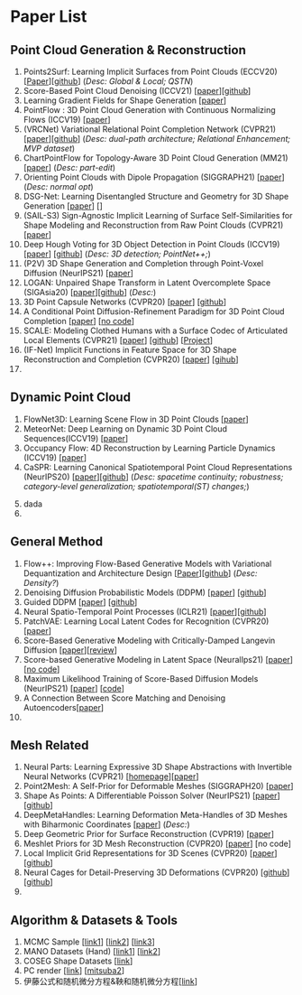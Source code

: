 # Paper List
## Point Cloud Generation & Reconstruction
1. Points2Surf: Learning Implicit Surfaces from Point Clouds (ECCV20)
 [[Paper](https://arxiv.org/pdf/2007.10453.pdf)][[github](https://github.com/ErlerPhilipp/points2surf)] (_Desc: Global & Local; QSTN_)
2. Score-Based Point Cloud Denoising (ICCV21)
 [[paper](https://arxiv.org/pdf/2107.10981.pdf)][[github](https://github.com/luost26/score-denoise)]  
3. Learning Gradient Fields for Shape Generation
 [[paper](https://arxiv.org/pdf/2008.06520.pdf)]
4. PointFlow : 3D Point Cloud Generation with Continuous Normalizing Flows (ICCV19) [[paper](https://github.com/stevenygd/PointFlow)]
5. (VRCNet) Variational Relational Point Completion Network (CVPR21)
 [[paper](https://paul007pl.github.io/projects/VRCNet)][[github](https://paul007pl.github.io/projects/VRCNet)] (_Desc: dual-path architecture; Relational Enhancement; MVP dataset_)
6. ChartPointFlow for Topology-Aware 3D Point Cloud Generation (MM21) [[paper](https://dl.acm.org/doi/pdf/10.1145/3474085.3475589)] (_Desc: part-edit_)
7. Orienting Point Clouds with Dipole Propagation (SIGGRAPH21) [[paper](https://cims.nyu.edu/gcl/papers/2021-Dipole.pdf)] (_Desc: normal opt_)
8. DSG-Net: Learning Disentangled Structure and Geometry for 3D Shape Generation [[paper](https://arxiv.org/pdf/2008.05440.pdf)] [[]()]
9. (SAIL-S3) Sign-Agnostic Implicit Learning of Surface Self-Similarities for Shape Modeling and Reconstruction from Raw Point Clouds (CVPR21) [[paper](https://openaccess.thecvf.com/content/CVPR2021/papers/Zhao_Sign-Agnostic_Implicit_Learning_of_Surface_Self-Similarities_for_Shape_Modeling_and_CVPR_2021_paper.pdf)]
10. Deep Hough Voting for 3D Object Detection in Point Clouds (ICCV19) 
[[paper](https://arxiv.org/pdf/1904.09664.pdf)] [[github](https://github.com/facebookresearch/votenet)] (_Desc: 3D detection; PointNet++;_)
11. (P2V) 3D Shape Generation and Completion through Point-Voxel Diffusion (NeurIPS21)
 [[paper](https://arxiv.org/pdf/2104.03670.pdf)]
12. LOGAN: Unpaired Shape Transform in Latent Overcomplete Space (SIGAsia20)
[[paper](https://arxiv.org/pdf/1903.10170.pdf)][[github](https://github.com/kangxue/LOGAN)] (_Desc:_)
13. 3D Point Capsule Networks (CVPR20)
[[paper](https://openaccess.thecvf.com/content_CVPR_2019/papers/Zhao_3D_Point_Capsule_Networks_CVPR_2019_paper.pdf)] [[github](https://github.com/yongheng1991/3D-point-capsule-networks)]
15. A Conditional Point Diffusion-Refinement Paradigm for 3D Point Cloud Completion [[paper](https://openreview.net/pdf?id=wqD6TfbYkrn)] [[no code]()]
16. SCALE: Modeling Clothed Humans with a Surface Codec of Articulated Local Elements (CVPR21) [[paper](https://openaccess.thecvf.com/content/CVPR2021/papers/Ma_SCALE_Modeling_Clothed_Humans_with_a_Surface_Codec_of_Articulated_CVPR_2021_paper.pdf)] [[github](https://github.com/qianlim/SCALE)] [[Project](https://qianlim.github.io/SCALE)]
17. (IF-Net) Implicit Functions in Feature Space for 3D Shape Reconstruction and Completion (CVPR20) [[paper](https://virtualhumans.mpi-inf.mpg.de/papers/chibane20ifnet/chibane20ifnet.pdf)] [[gihub](https://github.com/jchibane/if-net)]
18. 

## Dynamic Point Cloud
1. FlowNet3D: Learning Scene Flow in 3D Point Clouds  [[paper]()]
2. MeteorNet: Deep Learning on Dynamic 3D Point Cloud Sequences(ICCV19)  [[paper](https://arxiv.org/abs/1910.09165)]
3. Occupancy Flow: 4D Reconstruction by Learning Particle Dynamics (ICCV19) [[paper](https://openaccess.thecvf.com/content_ICCV_2019/papers/Niemeyer_Occupancy_Flow_4D_Reconstruction_by_Learning_Particle_Dynamics_ICCV_2019_paper.pdf)]
4. CaSPR: Learning Canonical Spatiotemporal Point Cloud Representations (NeurIPS20)
[[paper](https://arxiv.org/pdf/2008.02792.pdf%5C%22)][[github](https://github.com/davrempe/caspr)] (_Desc: spacetime continuity; robustness; category-level generalization;  spatiotemporal(ST) changes;_)
<!-- First, we explicitly encode time by mapping an input point cloud sequence to a spatiotemporally-canonicalized object space. We then leverage this canonicalization to learn a spatiotemporal latent representation using neural ordinary differential equations and a generative model of dynamically evolving shapes using continuous normalizing flows. -->
<!-- Yet, important limitations remain in terms of the lack of temporal continuity, robustness, and category-level generalization -->
5. dada
6.  


## General Method
1. Flow++: Improving Flow-Based Generative Models with Variational Dequantization and Architecture Design 
 [[Paper](https://github.com/aravindsrinivas/flowpp)][[github](https://github.com/aravindsrinivas/flowpp)] (_Desc: Density?_)
2. Denoising Diffusion Probabilistic Models (DDPM) [[paper](https://arxiv.org/pdf/2006.11239.pdf)] [[github](https://github.com/hojonathanho/diffusion)]
3. Guided DDPM [[paper](https://arxiv.org/pdf/2102.09672.pdf)] [[github](https://github.com/openai/improved-diffusion)]
4. Neural Spatio-Temporal Point Processes (ICLR21) [[paper](https://arxiv.org/pdf/2011.04583.pdf)][[github](https://github.com/facebookresearch/neural_stpp)] <!-- TBC -->
5. PatchVAE: Learning Local Latent Codes for Recognition (CVPR20) [[paper](https://openaccess.thecvf.com/content_CVPR_2020/papers/Gupta_PatchVAE_Learning_Local_Latent_Codes_for_Recognition_CVPR_2020_paper.pdf)]
6. Score-Based Generative Modeling with Critically-Damped Langevin Diffusion [[paper](https://openreview.net/pdf?id=CzceR82CYc)][[review](https://openreview.net/forum?id=CzceR82CYc)]
7. Score-based Generative Modeling in Latent Space (NeuralIps21) [[paper](https://arxiv.org/abs/2106.05931)][[no code]()]
8. Maximum Likelihood Training of Score-Based Diffusion Models (NeurIPS21) [[paper](https://arxiv.org/pdf/2101.09258.pdf)] [[code](https://github.com/yang-song/score_flow)]
9. A Connection Between Score Matching and Denoising Autoencoders[[paper](http://www.iro.umontreal.ca/~vincentp/Publications/smdae_techreport.pdf)] <!-- 这是一个diffusion用的公式的地方 -->
10. 

## Mesh Related
1. Neural Parts: Learning Expressive 3D Shape Abstractions with Invertible Neural Networks (CVPR21) [[homepage](https://paschalidoud.github.io/neural_parts)][[paper](https://arxiv.org/pdf/2103.10429.pdf)]
2. Point2Mesh: A Self-Prior for Deformable Meshes (SIGGRAPH20) [[paper](https://arxiv.org/pdf/2005.11084.pdf)]
3. Shape As Points: A Differentiable Poisson Solver (NeurIPS21)  [[paper](https://github.com/autonomousvision/shape_as_points)] [[github](https://github.com/autonomousvision/shape_as_points)]
4. DeepMetaHandles: Learning Deformation Meta-Handles of 3D Meshes with Biharmonic Coordinates [[paper](https://arxiv.org/pdf/2102.09105.pdf)] (_Desc:_)
5. Deep Geometric Prior for Surface Reconstruction (CVPR19) [[paper](https://openaccess.thecvf.com/content_CVPR_2019/papers/Williams_Deep_Geometric_Prior_for_Surface_Reconstruction_CVPR_2019_paper.pdf)]
6. Meshlet Priors for 3D Mesh Reconstruction (CVPR20) [[paper](https://openaccess.thecvf.com/content_CVPR_2020/papers/Badki_Meshlet_Priors_for_3D_Mesh_Reconstruction_CVPR_2020_paper.pdf)] [no code]
7. Local Implicit Grid Representations for 3D Scenes (CVPR20) [[paper](https://arxiv.org/pdf/2003.08981.pdf)] [[github](https://github.com/tensorflow/graphics/tree/master/tensorflow_graphics/projects/local_implicit_grid)]
8. Neural Cages for Detail-Preserving 3D Deformations (CVPR20) [[github](https://igl.ethz.ch/projects/neural-cage/06035.pdf)] [[github](https://github.com/yifita/deep_cage)]
9. 





## Algorithm & Datasets & Tools
1. MCMC Sample
 [[link1](https://zhuanlan.zhihu.com/p/351616020)] [[link2](https://github.com/wiseodd/MCMC)] [[link3](https://zhuanlan.zhihu.com/p/37121528)]
2. MANO Datasets (Hand)
 [[link1](https://github.com/otaheri/MANO)] [[link2](https://mano.is.tue.mpg.de/)]
3. COSEG Shape Datasets
 [[link](http://irc.cs.sdu.edu.cn/~yunhai/public_html/ssl/ssd.htm)]
4. PC render
 [[link](https://github.com/zekunhao1995/PointFlowRenderer)] [[mitsuba2](https://github.com/mitsuba-renderer/mitsuba2)]
5. 伊藤公式和随机微分方程&鞅和随机微分方程[[link](http://www.360doc.com/content/17/0722/15/29081477_673313793.shtml)]
